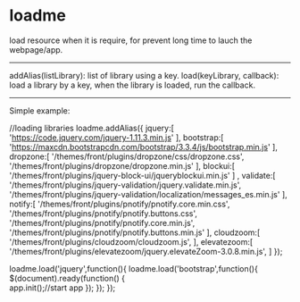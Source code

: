 # loadme
load resource when it is require, for prevent long time to lauch the webpage/app.

---------------------
addAlias(listLibrary): list of library using a key.
load(keyLibrary, callback): load a library by a key, when the library is loaded, run the callback.

---------------------
Simple example:

//loading libraries
loadme.addAlias({
    jquery:[            
        'https://code.jquery.com/jquery-1.11.3.min.js'
    ],
    bootstrap:[
        'https://maxcdn.bootstrapcdn.com/bootstrap/3.3.4/js/bootstrap.min.js'
    ],
    dropzone:[
        '/themes/front/plugins/dropzone/css/dropzone.css',            
        '/themes/front/plugins/dropzone/dropzone.min.js'
    ],
    blockui:[
        '/themes/front/plugins/jquery-block-ui/jqueryblockui.min.js'
    ]
    ,
    validate:[
        '/themes/front/plugins/jquery-validation/jquery.validate.min.js',
        '/themes/front/plugins/jquery-validation/localization/messages_es.min.js'
    ],
    notify:[
        '/themes/front/plugins/pnotify/pnotify.core.min.css',
        '/themes/front/plugins/pnotify/pnotify.buttons.css',
        '/themes/front/plugins/pnotify/pnotify.core.min.js',
        '/themes/front/plugins/pnotify/pnotify.buttons.min.js'
    ],
    cloudzoom:[
        '/themes/front/plugins/cloudzoom/cloudzoom.js',
    ],
    elevatezoom:[
        '/themes/front/plugins/elevatezoom/jquery.elevateZoom-3.0.8.min.js',
    ]
});

loadme.load('jquery',function(){
    loadme.load('bootstrap',function(){
        $(document).ready(function() {	
          app.init();//start app
        });
    });
});

